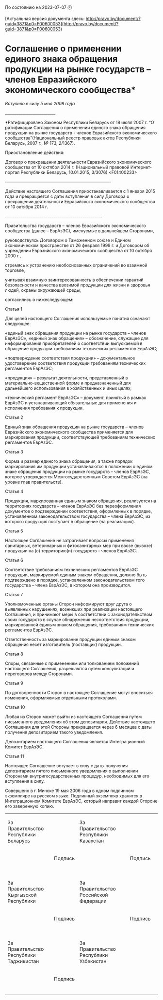 По состоянию на 2023-07-07 &#x1F550;

[Актуальная версия документа здесь: http://pravo.by/document/?guid=3871&p0=F00600053](http://pravo.by/document/?guid=3871&p0=F00600053)

<h1>Соглашение о применении единого знака обращения продукции на рынке государств – членов Евразийского экономического сообщества*</h1>
<p><i>Вступило в силу 5 мая 2008 года</i></p>
<p>__________________________</p>
<p>*Ратифицировано Законом Республики Беларусь от 18 июля 2007 г. “О ратификации Соглашения о применении единого знака обращения продукции на рынке государств - членов Евразийского экономического сообщества”<b><i></i></b>(Национальный реестр правовых актов Республики Беларусь, 2007 г., № 173, 2/1367).</p>
<p></p>
<p>Приостановление действия:</p>
<p>Договор о прекращении деятельности Евразийского экономического сообщества от 10 октября 2014 г. (Национальный правовой Интернет-портал Республики Беларусь, 10.01.2015, 3/3076) &lt;F01400233&gt;</p>
<p></p>
<p>—————————————————————————</p>
<p>Действие настоящего Соглашения приостанавливается с 1 января 2015 года и прекращается с даты вступления в силу Договора о прекращении деятельности Евразийского экономического сообщества от 10 октября 2014 г.</p>
<p>__________________________________________________</p>
<p></p>
<p>Правительства государств – членов Евразийского экономического сообщества (далее – ЕврАзЭС), именуемые в дальнейшем Сторонами,</p>
<p>руководствуясь Договором о Таможенном союзе и Едином экономическом пространстве от 26 февраля 1999 г. и Договором об учреждении Евразийского экономического сообщества от 10 октября 2000 г.,</p>
<p>стремясь к устранению необоснованных ограничений во взаимной торговле,</p>
<p>учитывая взаимную заинтересованность в обеспечении гарантий безопасности и качества ввозимой продукции для жизни и здоровья людей, охраны окружающей среды,</p>
<p>согласились о нижеследующем:</p>
<p>Статья 1</p>
<p>Для целей настоящего Соглашения используемые понятия означают следующее:</p>
<p>«единый знак обращения продукции на рынке государств – членов ЕврАзЭС», «единый знак обращения» – обозначение, служащее для информирования приобретателей о соответствии выпускаемой в обращение продукции требованиям технических регламентов ЕврАзЭС;</p>
<p>«подтверждение соответствия продукции» – документальное удостоверение соответствия продукции требованиям технических регламентов ЕврАзЭС;</p>
<p>«продукция» – результат деятельности, представленный в материально-вещественной форме и предназначенный для дальнейшего использования в хозяйственных и иных целях;</p>
<p>«технический регламент ЕврАзЭС» – документ, принятый в рамках ЕврАзЭС и устанавливающий обязательные для применения и исполнения требования к продукции.</p>
<p>Статья 2</p>
<p>Единый знак обращения продукции на рынке государств – членов Евразийского экономического сообщества применяется для маркирования продукции, соответствующей требованиям технических регламентов ЕврАзЭС.</p>
<p>Статья 3</p>
<p>Форма и размер единого знака обращения, а также порядок маркирования им продукции устанавливаются в положении о едином знаке обращения продукции на рынке государств – членов ЕврАзЭС, которое утверждается Межгосударственным Советом ЕврАзЭС (на уровне глав правительств).</p>
<p>Статья 4</p>
<p>Продукция, маркированная единым знаком обращения, реализуется на территориях государств – членов ЕврАзЭС без переоформления документов о подтверждении соответствия, оформленных в порядке, установленном законодательством государства – члена ЕврАзЭС, из которого продукция поступает в обращение (на реализацию).</p>
<p>Статья 5</p>
<p>Настоящее Соглашение не затрагивает вопросы применения санитарных, ветеринарных и фитосанитарных мер при ввозе (вывозе) продукции на (с) территорию(и) государств – членов ЕврАзЭС.</p>
<p>Статья 6</p>
<p>Соответствие требованиям технических регламентов ЕврАзЭС продукции, маркируемой единым знаком обращения, должно быть подтверждено в порядке, установленном законодательством того государства – члена ЕврАзЭС, в котором она производится.</p>
<p>Статья 7</p>
<p>Уполномоченные органы Сторон информируют друг друга о выявленных нарушениях, возникших при реализации настоящего Соглашения, и принимают меры в соответствии с законодательством своих государств в случае обнаружения несоответствия продукции, маркированной единым знаком обращения, требованиям технических регламентов ЕврАзЭС.</p>
<p>Ответственность за маркирование продукции единым знаком обращения несет изготовитель (поставщик) продукции.</p>
<p>Статья 8</p>
<p>Споры, связанные с применением или толкованием положений настоящего Соглашения, разрешаются путем консультаций и переговоров между Сторонами.</p>
<p>Статья 9</p>
<p>По договоренности Сторон в настоящее Соглашение могут вноситься изменения, оформляемые отдельными протоколами.</p>
<p>Статья 10</p>
<p>Любая из Сторон может выйти из настоящего Соглашения путем письменного уведомления об этом депозитария. Действие настоящего Соглашения для этой Стороны прекращается через 6 месяцев с даты получения депозитарием такого уведомления.</p>
<p>Депозитарием настоящего Cоглашения является Интеграционный Комитет ЕврАзЭС.</p>
<p>Статья 11</p>
<p>Настоящее Соглашение вступает в силу с даты получения депозитарием пятого письменного уведомления о выполнении Сторонами внутригосударственных процедур, необходимых для его вступления в силу.</p>
<p>Совершено в г. Минске 19 мая 2006 года в одном подлинном экземпляре на русском языке. Подлинный экземпляр хранится в Интеграционном Комитете ЕврАзЭС, который направит каждой Стороне его заверенную копию.</p>
<p></p>
<table>
<tr>
<td><p>За Правительство<br>Республики Беларусь </p></td>
<td><p></p></td>
<td><p>За Правительство<br>Республики Казахстан</p></td>
</tr>
<tr>
<td><p></p></td>
<td><p>Подпись</p></td>
<td><p></p></td>
<td><p></p></td>
<td><p>Подпись</p></td>
</tr>
<tr><td><p></p></td></tr>
<tr>
<td><p>За Правительство<br>Кыргызской Республики</p></td>
<td><p></p></td>
<td><p>За Правительство<br>Российской Федерации</p></td>
</tr>
<tr>
<td><p></p></td>
<td><p>Подпись</p></td>
<td><p></p></td>
<td><p></p></td>
<td><p>Подпись</p></td>
</tr>
<tr><td><p></p></td></tr>
<tr>
<td><p>За Правительство<br>Республики Таджикистан</p></td>
<td><p></p></td>
<td><p>За Правительство<br>Республики Узбекистан</p></td>
</tr>
<tr>
<td><p></p></td>
<td><p>Подпись</p></td>
<td><p></p></td>
<td><p></p></td>
<td><p></p></td>
</tr>
<tr>
<td><p></p></td>
<td><p></p></td>
<td><p></p></td>
<td><p></p></td>
<td><p></p></td>
<td><p></p></td>
</tr>
</table>
<p></p>